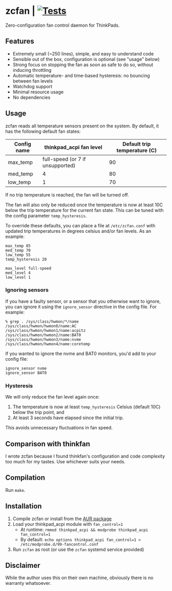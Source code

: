 # zcfan | [![Tests](https://img.shields.io/github/actions/workflow/status/cdown/zcfan/ci.yml?branch=master)](https://github.com/cdown/zcfan/actions?query=branch%3Amaster)

Zero-configuration fan control daemon for ThinkPads.

## Features

- Extremely small (~250 lines), simple, and easy to understand code
- Sensible out of the box, configuration is optional (see "usage" below)
- Strong focus on stopping the fan as soon as safe to do so, without inducing
  throttling
- Automatic temperature- and time-based hysteresis: no bouncing between fan
  levels
- Watchdog support
- Minimal resource usage
- No dependencies

## Usage

zcfan reads all temperature sensors present on the system. By default, it has
the following default fan states:

| Config name | thinkpad_acpi fan level           | Default trip temperature (C) |
|-------------|-----------------------------------|------------------------------|
| max_temp    | full-speed (or 7 if unsupported)  | 90                           |
| med_temp    | 4                                 | 80                           |
| low_temp    | 1                                 | 70                           |

If no trip temperature is reached, the fan will be turned off.

The fan will also only be reduced once the temperature is now at least 10C
below the trip temperature for the current fan state. This can be tuned with
the config parameter `temp_hysteresis`.

To override these defaults, you can place a file at `/etc/zcfan.conf` with
updated trip temperatures in degrees celsius and/or fan levels. As an example:

    max_temp 85
    med_temp 70
    low_temp 55
    temp_hysteresis 20

    max_level full-speed
    med_level 4
    low_level 1

### Ignoring sensors

If you have a faulty sensor, or a sensor that you otherwise want to ignore, you
can ignore it using the `ignore_sensor` directive in the config file. For
example:

    % grep . /sys/class/hwmon/*/name
    /sys/class/hwmon/hwmon0/name:AC
    /sys/class/hwmon/hwmon1/name:acpitz
    /sys/class/hwmon/hwmon2/name:BAT0
    /sys/class/hwmon/hwmon3/name:nvme
    /sys/class/hwmon/hwmon4/name:coretemp

If you wanted to ignore the nvme and BAT0 monitors, you'd add to your config
file:

    ignore_sensor nvme
    ignore_sensor BAT0

### Hysteresis

We will only reduce the fan level again once:

1. The temperature is now at least `temp_hysteresis` Celsius (default 10C)
   below the trip point, and
2. At least 3 seconds have elapsed since the initial trip.

This avoids unnecessary fluctuations in fan speed.

## Comparison with thinkfan

I wrote zcfan because I found thinkfan's configuration and code complexity too
much for my tastes. Use whichever suits your needs.

## Compilation

Run `make`.

## Installation

1. Compile zcfan or install from the [AUR
   package](https://aur.archlinux.org/packages/zcfan)
2. Load your thinkpad_acpi module with `fan_control=1`
    - At runtime: `rmmod thinkpad_acpi && modprobe thinkpad_acpi fan_control=1`
    - By default: `echo options thinkpad_acpi fan_control=1 > /etc/modprobe.d/99-fancontrol.conf`
3. Run `zcfan` as root (or use the `zcfan` systemd service provided)

## Disclaimer

While the author uses this on their own machine, obviously there is no warranty
whatsoever.
